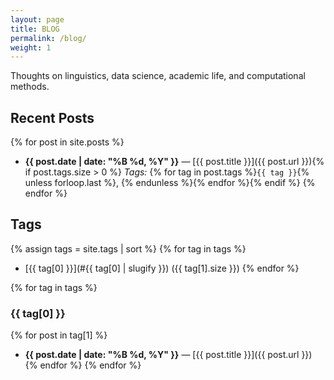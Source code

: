 ```yaml
---
layout: page
title: BLOG
permalink: /blog/
weight: 1
---
```


Thoughts on linguistics, data science, academic life, and computational methods.

## Recent Posts

{% for post in site.posts %}
- **{{ post.date | date: "%B %d, %Y" }}** — [{{ post.title }}]({{ post.url }}){% if post.tags.size > 0 %}
  *Tags:* {% for tag in post.tags %}`{{ tag }}`{% unless forloop.last %}, {% endunless %}{% endfor %}{% endif %}
{% endfor %}

## Tags

{% assign tags = site.tags | sort %}
{% for tag in tags %}
- [{{ tag[0] }}](#{{ tag[0] | slugify }}) ({{ tag[1].size }})
{% endfor %}

{% for tag in tags %}
### {{ tag[0] }}
{% for post in tag[1] %}
- **{{ post.date | date: "%B %d, %Y" }}** — [{{ post.title }}]({{ post.url }})
{% endfor %}
{% endfor %}